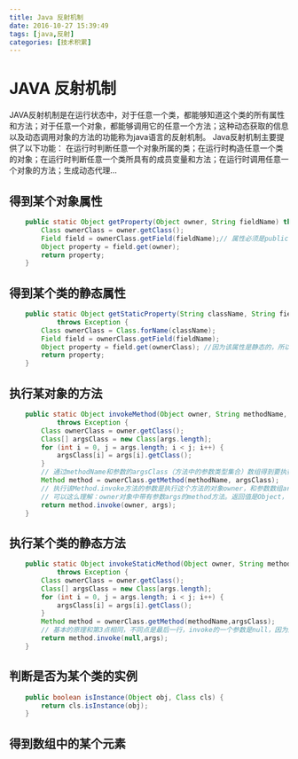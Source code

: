 ```yaml
---
title: Java 反射机制
date: 2016-10-27 15:39:49
tags: [java,反射]
categories: [技术积累]
---
```

# **JAVA 反射机制**
JAVA反射机制是在运行状态中，对于任意一个类，都能够知道这个类的所有属性和方法；对于任意一个对象，都能够调用它的任意一个方法；这种动态获取的信息以及动态调用对象的方法的功能称为java语言的反射机制。
Java反射机制主要提供了以下功能： 在运行时判断任意一个对象所属的类；在运行时构造任意一个类的对象；在运行时判断任意一个类所具有的成员变量和方法；在运行时调用任意一个对象的方法；生成动态代理...
## **得到某个对象属性**
```  java
	public static Object getProperty(Object owner, String fieldName) throws Exception {
        Class ownerClass = owner.getClass();
        Field field = ownerClass.getField(fieldName);// 属性必须是public，否则会报java.lang.NoSuchFieldException异常
        Object property = field.get(owner);
        return property;
    }
```
## **得到某个类的静态属性**
``` java
    public static Object getStaticProperty(String className, String fieldName)
            throws Exception {
        Class ownerClass = Class.forName(className);
        Field field = ownerClass.getField(fieldName);
        Object property = field.get(ownerClass); //因为该属性是静态的，所以直接从类的Class里取。
        return property;
    }
```
## **执行某对象的方法**
``` java
    public static Object invokeMethod(Object owner, String methodName, Object[] args)
            throws Exception {
        Class ownerClass = owner.getClass();
        Class[] argsClass = new Class[args.length];
        for (int i = 0, j = args.length; i < j; i++) {
            argsClass[i] = args[i].getClass();
        }
        // 通过methodName和参数的argsClass（方法中的参数类型集合）数组得到要执行的Method。
        Method method = ownerClass.getMethod(methodName, argsClass);
        // 执行该Method.invoke方法的参数是执行这个方法的对象owner，和参数数组args，
        // 可以这么理解：owner对象中带有参数args的method方法。返回值是Object，也既是该方法的返回值。
        return method.invoke(owner, args);
    }
```
## **执行某个类的静态方法**
``` java
    public static Object invokeStaticMethod(Object owner, String methodName, Object[] args)
            throws Exception {
        Class ownerClass = owner.getClass();
        Class[] argsClass = new Class[args.length];
        for (int i = 0, j = args.length; i < j; i++) {
            argsClass[i] = args[i].getClass();
        }
        Method method = ownerClass.getMethod(methodName,argsClass);
        // 基本的原理和第3点相同，不同点是最后一行，invoke的一个参数是null，因为这是静态方法，不需要借助实例运行。
        return method.invoke(null,args);
    }
```
## **判断是否为某个类的实例**
``` java
    public boolean isInstance(Object obj, Class cls) {
        return cls.isInstance(obj);
    }
```
## 得到数组中的某个元素
``` java

```
